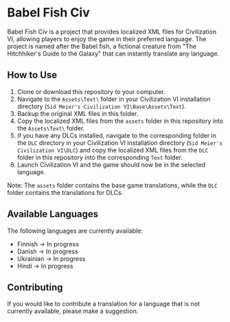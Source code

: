 

# Babel Fish Civ

Babel Fish Civ is a project that provides localized XML files for Civilization VI, allowing players to enjoy the game in their preferred language. The project is named after the Babel fish, a fictional creature from "The Hitchhiker's Guide to the Galaxy" that can instantly translate any language.

## How to Use

1. Clone or download this repository to your computer.
2. Navigate to the `Assets\Text\` folder in your Civilization VI installation directory (`Sid Meier's Civilization VI\Base\Assets\Text`).
3. Backup the original XML files in this folder.
4. Copy the localized XML files from the `assets` folder in this repository into the `Assets\Text\` folder.
5. If you have any DLCs installed, navigate to the corresponding folder in the `DLC` directory in your Civilization VI installation directory (`Sid Meier's Civilization VI\DLC`) and copy the localized XML files from the `DLC` folder in this repository into the corresponding `Text` folder.
6. Launch Civilization VI and the game should now be in the selected language.

Note: The `assets` folder contains the base game translations, while the `DLC` folder contains the translations for DLCs.


## Available Languages

The following languages are currently available:

- Finnish -> In progress
- Danish -> In progress
- Ukrainian -> In progress
- Hindi -> In progress

## Contributing

If you would like to contribute a translation for a language that is not currently available, please make a suggestion.


